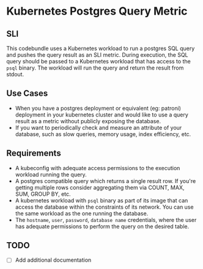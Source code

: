 # Kubernetes Postgres Query Metric

## SLI
This codebundle uses a Kubernetes workload to run a postgres SQL query and pushes the query result as an SLI metric.
During execution, the SQL query should be passed to a Kubernetes workload that has access to the `psql` binary.
The workload will run the query and return the result from stdout.

## Use Cases
- When you have a postgres deployment or equivalent (eg: patroni) deployment in your kubernetes cluster and would like to use a query result as a metric without publicly exposing the database.
- If you want to periodically check and measure an attribute of your database, such as slow queries, memory usage, index efficiency, etc.

## Requirements
- A kubeconfig with adequate access permissions to the execution workload running the query.
- A postgres compatible query which returns a single result row. If you're getting multiple rows consider aggregating them via COUNT, MAX, SUM, GROUP BY, etc.
- A kubernetes workload with `psql` binary as part of its image that can access the database within the constraints of its network. You can use the same workload as the one running the database.
- The `hostname`, `user`, `password`, `database name` credentials, where the user has adequate permissions to perform the query on the desired table.

## TODO
- [ ] Add additional documentation